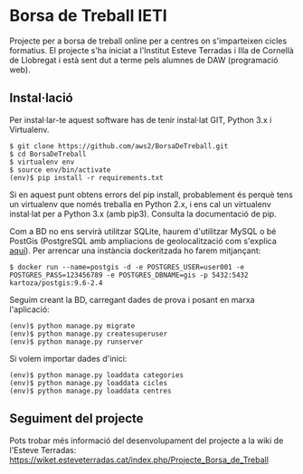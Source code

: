 
# Borsa de Treball IETI

Projecte per a borsa de treball online per a centres on s'imparteixen cicles formatius. El projecte s'ha iniciat a l'Institut Esteve Terradas i Illa de Cornellà de Llobregat i està sent dut a terme pels alumnes de DAW (programació web).

## Instal·lació

Per instal·lar-te aquest software has de tenir instal·lat GIT, Python 3.x i Virtualenv.

    $ git clone https://github.com/aws2/BorsaDeTreball.git
    $ cd BorsaDeTreball
    $ virtualenv env
    $ source env/bin/activate
    (env)$ pip install -r requirements.txt

Si en aquest punt obtens errors del pip install, probablement és perquè tens un virtualenv que només treballa en Python 2.x, i ens cal un virtualenv instal·lat per a Python 3.x (amb pip3). Consulta la documentació de pip.


Com a BD no ens servirà utilitzar SQLite, haurem d'utilitzar MySQL o bé PostGis (PostgreSQL amb ampliacions de geolocalització com s'explica [aquí](https://realpython.com/location-based-app-with-geodjango-tutorial/)). Per arrencar una instància dockeritzada ho farem mitjançant:

    $ docker run --name=postgis -d -e POSTGRES_USER=user001 -e POSTGRES_PASS=123456789 -e POSTGRES_DBNAME=gis -p 5432:5432 kartoza/postgis:9.6-2.4


Seguim creant la BD, carregant dades de prova i posant en marxa l'aplicació:

    (env)$ python manage.py migrate
    (env)$ python manage.py createsuperuser
    (env)$ python manage.py runserver

Si volem importar dades d'inici:

    (env)$ python manage.py loaddata categories
    (env)$ python manage.py loaddata cicles
    (env)$ python manage.py loaddata centres



## Seguiment del projecte
Pots trobar més informació del desenvolupament del projecte a la wiki de l'Esteve Terradas:
    https://wiket.esteveterradas.cat/index.php/Projecte_Borsa_de_Treball



